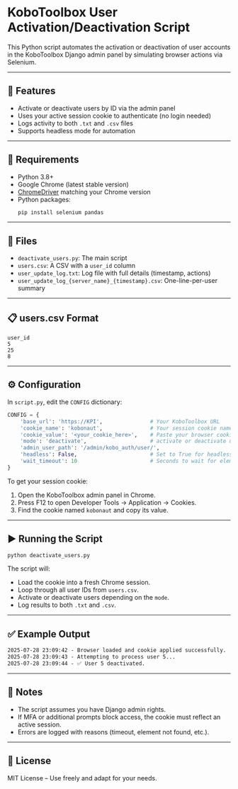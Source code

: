 
# KoboToolbox User Activation/Deactivation Script

This Python script automates the activation or deactivation of user accounts in the KoboToolbox Django admin panel by simulating browser actions via Selenium.

---

## 🔧 Features

- Activate or deactivate users by ID via the admin panel
- Uses your active session cookie to authenticate (no login needed)
- Logs activity to both `.txt` and `.csv` files
- Supports headless mode for automation

---

## 📁 Requirements

- Python 3.8+
- Google Chrome (latest stable version)
- [ChromeDriver](https://sites.google.com/chromium.org/driver/) matching your Chrome version
- Python packages:
  ```bash
  pip install selenium pandas
  ```

---

## 📂 Files

- `deactivate_users.py`: The main script
- `users.csv`: A CSV with a `user_id` column
- `user_update_log.txt`: Log file with full details (timestamp, actions)
- `user_update_log_{server_name}_{timestamp}.csv`: One-line-per-user summary

---

## 📋 users.csv Format

```csv
user_id
5
25
8
```

---

## ⚙️ Configuration

In `script.py`, edit the `CONFIG` dictionary:

```python
CONFIG = {
    'base_url': 'https://KPI',               # Your KoboToolbox URL
    'cookie_name': 'kobonaut',               # Your session cookie name (typically kobonaut)
    'cookie_value': '<your_cookie_here>',    # Paste your browser cookie here
    'mode': 'deactivate',                    # activate or deactivate users
    'admin_user_path': '/admin/kobo_auth/user/',
    'headless': False,                       # Set to True for headless browser
    'wait_timeout': 10                       # Seconds to wait for elements
}
```

To get your session cookie:
1. Open the KoboToolbox admin panel in Chrome.
2. Press F12 to open Developer Tools → Application → Cookies.
3. Find the cookie named `kobonaut` and copy its value.

---

## ▶️ Running the Script

```bash
python deactivate_users.py
```

The script will:
- Load the cookie into a fresh Chrome session.
- Loop through all user IDs from `users.csv`.
- Activate or deactivate users depending on the `mode`.
- Log results to both `.txt` and `.csv`.

---

## ✅ Example Output

```txt
2025-07-28 23:09:42 - Browser loaded and cookie applied successfully.
2025-07-28 23:09:43 - Attempting to process user 5...
2025-07-28 23:09:44 - ✅ User 5 deactivated.
```

---

## 🧪 Notes

- The script assumes you have Django admin rights.
- If MFA or additional prompts block access, the cookie must reflect an active session.
- Errors are logged with reasons (timeout, element not found, etc.).

---

## 📄 License

MIT License – Use freely and adapt for your needs.
